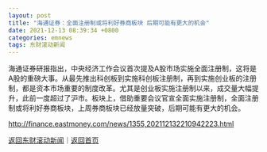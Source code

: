 ```yaml
---
layout: post
title: "海通证券：全面注册制或将利好券商板块 后期可能有更大的机会"
date: 2021-12-13 08:39:34 +0800
categories: emnews
tags: 东财滚动新闻
---
```


海通证券研报指出，中央经济工作会议首次提及A股市场实施全面注册制，这将是A股的重磅大事。从最先推出科创板到实施科创板注册制，再到实施创业板的注册制，都是资本市场重要的制度改革。尤其是创业板实施注册制以来，成交量大幅提升，此前一度超过了沪市。板块上，借助重要会议官宣全面实施注册制，全面注册制或将利好券商板块，上周券商板块已经放量突破，后期可能有更大的机会。

<http://finance.eastmoney.com/news/1355,202112132210942223.html>

[返回东财滚动新闻](//finews.withounder.com/emnews/)｜[返回首页](//finews.withounder.com/)